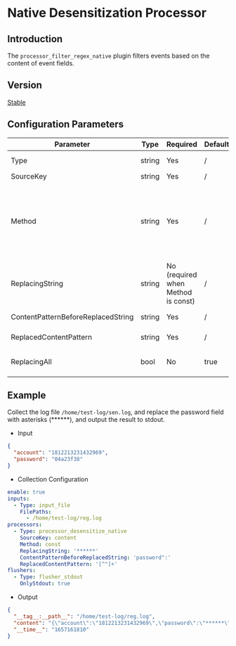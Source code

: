 # Native Desensitization Processor

## Introduction

The `processor_filter_regex_native` plugin filters events based on the content of event fields.

## Version

[Stable](../stability-level.md)

## Configuration Parameters

| **Parameter** | **Type** | **Required** | **Default** | **Description** |
| --- | --- | --- | --- | --- |
|  Type  |  string  |  Yes  |  /  |  Plugin type. Fixed as `processor_desensitize_native`.  |
|  SourceKey  |  string  |  Yes  |  /  |  Source field name.  |
|  Method  |  string  |  Yes  |  /  |  Desensitization method. Available options are:<ul><li>const: Replace sensitive content with a constant string.</li><li>md5: Replace sensitive content with its MD5 hash.</li></ul>       |
|  ReplacingString  |  string  |  No (required when Method is const)  |  /  |  Constant string to replace sensitive content with.  |
|  ContentPatternBeforeReplacedString  |  string  |  Yes  |  /  |  Regular expression pattern for the sensitive content's prefix.  |
|  ReplacedContentPattern  |  string  |  Yes  |  /  |  Regular expression pattern for the sensitive content itself.  |
|  ReplacingAll  |  bool  |  No  |  true  |  Whether to replace all occurrences of the sensitive content.  |

## Example

Collect the log file `/home/test-log/sen.log`, and replace the password field with asterisks (******), and output the result to stdout.

- Input

```json
{
  "account": "1812213231432969",
  "password": "04a23f38"
}
```

- Collection Configuration

```yaml
enable: true
inputs:
  - Type: input_file
    FilePaths:
      - /home/test-log/reg.log
processors:
  - Type: processor_desensitize_native
    SourceKey: content
    Method: const
    ReplacingString: '******'
    ContentPatternBeforeReplacedString: 'password":'
    ReplacedContentPattern: '[^"]+'
flushers:
  - Type: flusher_stdout
    OnlyStdout: true
```

- Output

```json
{
  "__tag__:__path__": "/home/test-log/reg.log",
  "content": "{\"account\":\"1812213231432969\",\"password\":\"******\"}",
  "__time__": "1657161810"
}
```
